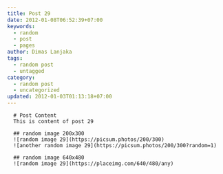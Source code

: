 ```yaml
---
title: Post 29
date: 2012-01-08T06:52:39+07:00
keywords:
  - random
  - post
  - pages
author: Dimas Lanjaka
tags:
  - random post
  - untagged
category:
  - random post
  - uncategorized
updated: 2012-01-03T01:13:18+07:00
---
```


      # Post Content
      This is content of post 29

      ## random image 200x300
      ![random image 29](https://picsum.photos/200/300)
      ![another random image 29](https://picsum.photos/200/300?random=1)

      ## random image 640x480
      ![random image 29](https://placeimg.com/640/480/any)
      